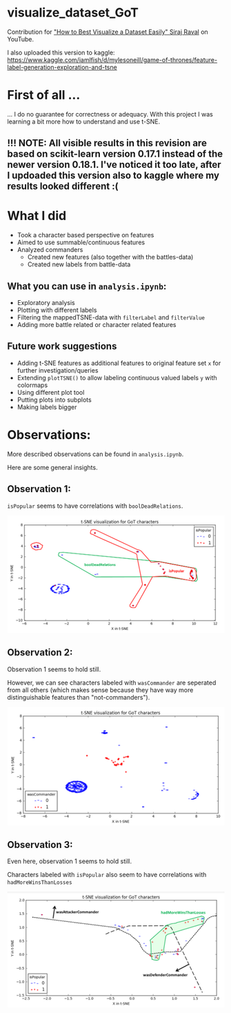 # visualize_dataset_GoT
Contribution for ["How to Best Visualize a Dataset Easily" Siraj Raval](https://www.youtube.com/watch?v=yQsOFWqpjkE) on YouTube.

I also uploaded this version to kaggle:<br>
<https://www.kaggle.com/iamlfish/d/mylesoneill/game-of-thrones/feature-label-generation-exploration-and-tsne>

# First of all ...
... I do no guarantee for correctness or adequacy. With this project I was learning a bit more how to understand and use t-SNE.

## !!! NOTE: All visible results in this revision are based on scikit-learn version 0.17.1 instead of the newer version 0.18.1. I've noticed it too late, after I updoaded this version also to kaggle where my results looked different :(

# What I did
* Took a character based perspective on features
* Aimed to use summable/continuous features
* Analyzed commanders
  * Created new features (also together with the battles-data)
  * Created new labels from battle-data

## What you can use in `analysis.ipynb`:
* Exploratory analysis
* Plotting with different labels
* Filtering the mappedTSNE-data with `filterLabel` and `filterValue`
* Adding more battle related or character related features

## Future work suggestions
* Adding t-SNE features as additional features to original feature set `x` for further investigation/queries
* Extending `plotTSNE()` to allow labeling continuous valued labels `y` with colormaps 
* Using different plot tool
* Putting plots into subplots
* Making labels bigger

# Observations:
More described observations can be found in `analysis.ipynb`.

Here are some general insights.

## Observation 1:
`isPopular` seems to have correlations with `boolDeadRelations`.

![title](isPopular_edit.PNG)

## Observation 2:
Observation 1 seems to hold still.

However, we can see characters labeled with `wasCommander` are seperated from all others (which makes sense because they have way more  distinguishable features than "not-commanders"). 

![title](isPopular_extended.PNG)

## Observation 3:
Even here, observation 1 seems to hold still.

Characters labeled with `isPopular` also seem to have correlations with `hadMoreWinsThanLosses`

![title](isPopular_commanders_edit.PNG)

